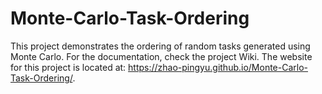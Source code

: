 # Monte-Carlo-Task-Ordering
This project demonstrates the ordering of random tasks generated using Monte Carlo. For the documentation, check the project Wiki. The website for this project is located at: https://zhao-pingyu.github.io/Monte-Carlo-Task-Ordering/.
